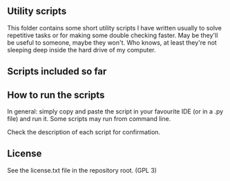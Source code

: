 ## Utility scripts
This folder contains some short utility scripts I have written usually to solve repetitive tasks or for making some double checking faster. 
May be they'll be useful to someone, maybe they won't. Who knows, at least they're not sleeping deep inside the hard drive of my computer.

## Scripts included so far

## How to run the scripts
In general: simply copy and paste the script in your favourite IDE (or in a .py file) and run it. Some scripts may run from command line. 

Check the description of each script for confirmation.

## License
See the license.txt file in the repository root. (GPL 3)
